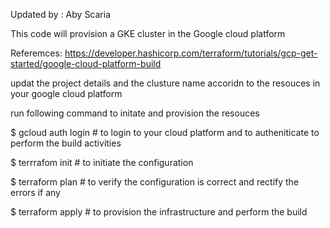 Updated by : Aby Scaria

This code will provision a GKE cluster in the Google cloud platform

Referemces: https://developer.hashicorp.com/terraform/tutorials/gcp-get-started/google-cloud-platform-build

updat the project details and the clusture name accoridn to the resouces in your google cloud platform

run following command to initate and provision the resouces 

$ gcloud auth login # to login to your cloud platform and to autheniticate to perform the build activities

$ terrrafom init # to initiate the configuration

$ terraform plan # to verify the configuration is correct and rectify the errors if any

$ terraform apply # to provision the infrastructure and perform the build 
